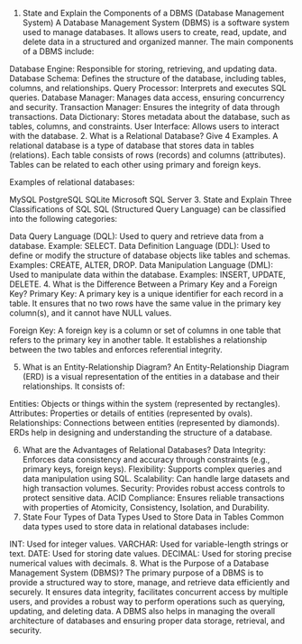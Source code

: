1. State and Explain the Components of a DBMS (Database Management System)
A Database Management System (DBMS) is a software system used to manage databases. It allows users to create, read, update, and delete data in a structured and organized manner. The main components of a DBMS include:

Database Engine: Responsible for storing, retrieving, and updating data.
Database Schema: Defines the structure of the database, including tables, columns, and relationships.
Query Processor: Interprets and executes SQL queries.
Database Manager: Manages data access, ensuring concurrency and security.
Transaction Manager: Ensures the integrity of data through transactions.
Data Dictionary: Stores metadata about the database, such as tables, columns, and constraints.
User Interface: Allows users to interact with the database.
2. What is a Relational Database? Give 4 Examples.
A relational database is a type of database that stores data in tables (relations). Each table consists of rows (records) and columns (attributes). Tables can be related to each other using primary and foreign keys.

Examples of relational databases:

MySQL
PostgreSQL
SQLite
Microsoft SQL Server
3. State and Explain Three Classifications of SQL
SQL (Structured Query Language) can be classified into the following categories:

Data Query Language (DQL): Used to query and retrieve data from a database. Example: SELECT.
Data Definition Language (DDL): Used to define or modify the structure of database objects like tables and schemas. Examples: CREATE, ALTER, DROP.
Data Manipulation Language (DML): Used to manipulate data within the database. Examples: INSERT, UPDATE, DELETE.
4. What is the Difference Between a Primary Key and a Foreign Key?
Primary Key: A primary key is a unique identifier for each record in a table. It ensures that no two rows have the same value in the primary key column(s), and it cannot have NULL values.

Foreign Key: A foreign key is a column or set of columns in one table that refers to the primary key in another table. It establishes a relationship between the two tables and enforces referential integrity.

5. What is an Entity-Relationship Diagram?
An Entity-Relationship Diagram (ERD) is a visual representation of the entities in a database and their relationships. It consists of:

Entities: Objects or things within the system (represented by rectangles).
Attributes: Properties or details of entities (represented by ovals).
Relationships: Connections between entities (represented by diamonds).
ERDs help in designing and understanding the structure of a database.

6. What are the Advantages of Relational Databases?
Data Integrity: Enforces data consistency and accuracy through constraints (e.g., primary keys, foreign keys).
Flexibility: Supports complex queries and data manipulation using SQL.
Scalability: Can handle large datasets and high transaction volumes.
Security: Provides robust access controls to protect sensitive data.
ACID Compliance: Ensures reliable transactions with properties of Atomicity, Consistency, Isolation, and Durability.
7. State Four Types of Data Types Used to Store Data in Tables
Common data types used to store data in relational databases include:

INT: Used for integer values.
VARCHAR: Used for variable-length strings or text.
DATE: Used for storing date values.
DECIMAL: Used for storing precise numerical values with decimals.
8. What is the Purpose of a Database Management System (DBMS)?
The primary purpose of a DBMS is to provide a structured way to store, manage, and retrieve data efficiently and securely. It ensures data integrity, facilitates concurrent access by multiple users, and provides a robust way to perform operations such as querying, updating, and deleting data. A DBMS also helps in managing the overall architecture of databases and ensuring proper data storage, retrieval, and security.
